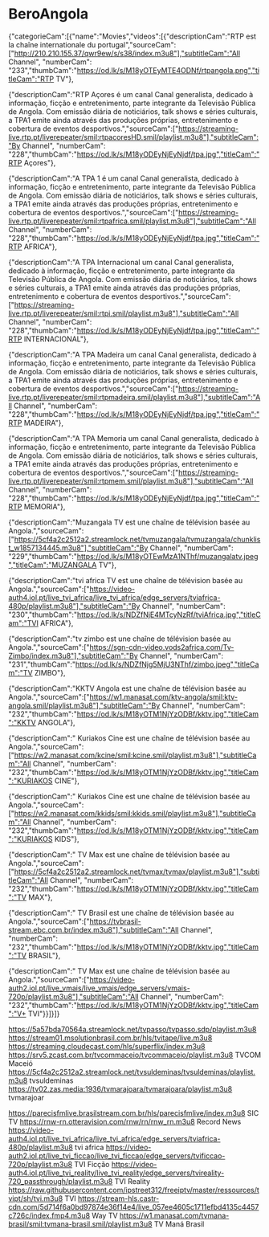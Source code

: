 # BeroAngola
{"categorieCam":[{"name":"Movies","videos":[{"descriptionCam":"RTP est la chaîne internationale du portugal","sourceCam":["http://210.210.155.37/qwr9ew/s/s38/index.m3u8"],"subtitleCam":"All Channel", "numberCam": "233","thumbCam":"https://od.lk/s/M18yOTEyMTE4ODNf/rtpangola.png","titleCam":"RTP TV"},

{"descriptionCam":"RTP Açores é um canal Canal generalista, dedicado à informação, ficção e entretenimento, parte integrante da Televisão Pública de Angola. Com emissão diária de noticiários, talk shows e séries culturais, a TPA1 emite ainda através das produções próprias, entretenimento e cobertura de eventos desportivos.","sourceCam":["https://streaming-live.rtp.pt/liverepeater/smil:rtpacoresHD.smil/playlist.m3u8"],"subtitleCam":"By Channel", "numberCam": "228","thumbCam":"https://od.lk/s/M18yODEyNjEyNjdf/tpa.jpg","titleCam":"RTP Açores"},

{"descriptionCam":"A TPA 1 é um canal Canal generalista, dedicado à informação, ficção e entretenimento, parte integrante da Televisão Pública de Angola. Com emissão diária de noticiários, talk shows e séries culturais, a TPA1 emite ainda através das produções próprias, entretenimento e cobertura de eventos desportivos.","sourceCam":["https://streaming-live.rtp.pt/liverepeater/smil:rtpafrica.smil/playlist.m3u8"],"subtitleCam":"All Channel", "numberCam": "228","thumbCam":"https://od.lk/s/M18yODEyNjEyNjdf/tpa.jpg","titleCam":"RTP AFRICA"},

{"descriptionCam":"A TPA Internacional um canal Canal generalista, dedicado à informação, ficção e entretenimento, parte integrante da Televisão Pública de Angola. Com emissão diária de noticiários, talk shows e séries culturais, a TPA1 emite ainda através das produções próprias, entretenimento e cobertura de eventos desportivos.","sourceCam":["https://streaming-live.rtp.pt/liverepeater/smil:rtpi.smil/playlist.m3u8"],"subtitleCam":"All Channel", "numberCam": "228","thumbCam":"https://od.lk/s/M18yODEyNjEyNjdf/tpa.jpg","titleCam":"RTP INTERNACIONAL"},

{"descriptionCam":"A TPA Madeira um canal Canal generalista, dedicado à informação, ficção e entretenimento, parte integrante da Televisão Pública de Angola. Com emissão diária de noticiários, talk shows e séries culturais, a TPA1 emite ainda através das produções próprias, entretenimento e cobertura de eventos desportivos.","sourceCam":["https://streaming-live.rtp.pt/liverepeater/smil:rtpmadeira.smil/playlist.m3u8"],"subtitleCam":"All Channel", "numberCam": "228","thumbCam":"https://od.lk/s/M18yODEyNjEyNjdf/tpa.jpg","titleCam":"RTP MADEIRA"},

{"descriptionCam":"A TPA Memoria um canal Canal generalista, dedicado à informação, ficção e entretenimento, parte integrante da Televisão Pública de Angola. Com emissão diária de noticiários, talk shows e séries culturais, a TPA1 emite ainda através das produções próprias, entretenimento e cobertura de eventos desportivos.","sourceCam":["https://streaming-live.rtp.pt/liverepeater/smil:rtpmem.smil/playlist.m3u8"],"subtitleCam":"All Channel", "numberCam": "228","thumbCam":"https://od.lk/s/M18yODEyNjEyNjdf/tpa.jpg","titleCam":"RTP MEMORIA"},

{"descriptionCam":"Muzangala TV est une chaîne de télévision basée au Angola.","sourceCam":["https://5cf4a2c2512a2.streamlock.net/tvmuzangala/tvmuzangala/chunklist_w1857134445.m3u8"],"subtitleCam":"By Channel", "numberCam": "229","thumbCam":"https://od.lk/s/M18yOTEwMzA1NThf/muzangalatv.jpeg","titleCam":"MUZANGALA TV"},

{"descriptionCam":"tvi africa TV est une chaîne de télévision basée au Angola.","sourceCam":["https://video-auth4.iol.pt/live_tvi_africa/live_tvi_africa/edge_servers/tviafrica-480p/playlist.m3u8"],"subtitleCam":"By Channel", "numberCam": "230","thumbCam":"https://od.lk/s/NDZfNjE4MTcyNzRf/tviAfrica.jpg","titleCam":"TVI AFRICA"},

{"descriptionCam":"tv zimbo est une chaîne de télévision basée au Angola.","sourceCam":["https://sgn-cdn-video.vods2africa.com/Tv-Zimbo/index.m3u8"],"subtitleCam":"By Channel", "numberCam": "231","thumbCam":"https://od.lk/s/NDZfNjg5MjU3NThf/zimbo.jpeg","titleCam":"TV ZIMBO"},

{"descriptionCam":"KKTV Angola est une chaîne de télévision basée au Angola.","sourceCam":["https://w1.manasat.com/ktv-angola/smil:ktv-angola.smil/playlist.m3u8"],"subtitleCam":"By Channel", "numberCam": "232","thumbCam":"https://od.lk/s/M18yOTM1NjYzODBf/kktv.jpg","titleCam":"KKTV ANGOLA"},

{"descriptionCam":" Kuriakos Cine est une chaîne de télévision basée au Angola.","sourceCam":["https://w2.manasat.com/kcine/smil:kcine.smil/playlist.m3u8"],"subtitleCam":"All Channel", "numberCam": "232","thumbCam":"https://od.lk/s/M18yOTM1NjYzODBf/kktv.jpg","titleCam":"KURIAKOS CINE"},

{"descriptionCam":" Kuriakos Cine est une chaîne de télévision basée au Angola.","sourceCam":["https://w2.manasat.com/kkids/smil:kkids.smil/playlist.m3u8"],"subtitleCam":"All Channel", "numberCam": "232","thumbCam":"https://od.lk/s/M18yOTM1NjYzODBf/kktv.jpg","titleCam":"KURIAKOS KIDS"},

{"descriptionCam":" TV Max est une chaîne de télévision basée au Angola.","sourceCam":["https://5cf4a2c2512a2.streamlock.net/tvmax/tvmax/playlist.m3u8"],"subtitleCam":"All Channel", "numberCam": "232","thumbCam":"https://od.lk/s/M18yOTM1NjYzODBf/kktv.jpg","titleCam":"TV MAX"},

{"descriptionCam":" TV Brasil est une chaîne de télévision basée au Angola.","sourceCam":["https://tvbrasil-stream.ebc.com.br/index.m3u8"],"subtitleCam":"All Channel", "numberCam": "232","thumbCam":"https://od.lk/s/M18yOTM1NjYzODBf/kktv.jpg","titleCam":"TV BRASIL"},

{"descriptionCam":" TV Max est une chaîne de télévision basée au Angola.","sourceCam":["https://video-auth2.iol.pt/live_vmais/live_vmais/edge_servers/vmais-720p/playlist.m3u8"],"subtitleCam":"All Channel", "numberCam": "232","thumbCam":"https://od.lk/s/M18yOTM1NjYzODBf/kktv.jpg","titleCam":"V+ TVI"}}]}]}
 


https://5a57bda70564a.streamlock.net/tvpasso/tvpasso.sdp/playlist.m3u8
https://stream01.msolutionbrasil.com.br/hls/tvitape/live.m3u8
https://streaming.cloudecast.com/hls/superflix/index.m3u8
https://srv5.zcast.com.br/tvcommaceio/tvcommaceio/playlist.m3u8  TVCOM Maceió
https://5cf4a2c2512a2.streamlock.net/tvsuldeminas/tvsuldeminas/playlist.m3u8 tvsuldeminas
https://tv02.zas.media:1936/tvmarajoara/tvmarajoara/playlist.m3u8 tvmarajoar

https://parecisfmlive.brasilstream.com.br/hls/parecisfmlive/index.m3u8  SIC TV 
https://rnw-rn.otteravision.com/rnw/rn/rnw_rn.m3u8  Record News 
https://video-auth4.iol.pt/live_tvi_africa/live_tvi_africa/edge_servers/tviafrica-480p/playlist.m3u8  tvi africa
https://video-auth2.iol.pt/live_tvi_ficcao/live_tvi_ficcao/edge_servers/tvificcao-720p/playlist.m3u8  TVI Ficção
https://video-auth4.iol.pt/live_tvi_reality/live_tvi_reality/edge_servers/tvireality-720_passthrough/playlist.m3u8 TVI Reality
https://raw.githubusercontent.com/ipstreet312/freeiptv/master/ressources/tvipt/sh/tvi.m3u8  TVI 
https://stream-hls.castr-cdn.com/5d714f6a0bd97874e36f14e4/live_057ee4605c1711efbd4135c4457c726c/index.fmp4.m3u8  Way TV
https://w1.manasat.com/tvmana-brasil/smil:tvmana-brasil.smil/playlist.m3u8  TV Maná Brasil




